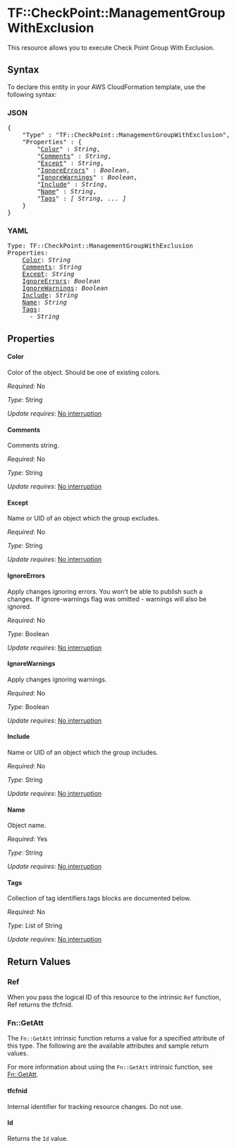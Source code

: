 # TF::CheckPoint::ManagementGroupWithExclusion

This resource allows you to execute Check Point Group With Exclusion.

## Syntax

To declare this entity in your AWS CloudFormation template, use the following syntax:

### JSON

<pre>
{
    "Type" : "TF::CheckPoint::ManagementGroupWithExclusion",
    "Properties" : {
        "<a href="#color" title="Color">Color</a>" : <i>String</i>,
        "<a href="#comments" title="Comments">Comments</a>" : <i>String</i>,
        "<a href="#except" title="Except">Except</a>" : <i>String</i>,
        "<a href="#ignoreerrors" title="IgnoreErrors">IgnoreErrors</a>" : <i>Boolean</i>,
        "<a href="#ignorewarnings" title="IgnoreWarnings">IgnoreWarnings</a>" : <i>Boolean</i>,
        "<a href="#include" title="Include">Include</a>" : <i>String</i>,
        "<a href="#name" title="Name">Name</a>" : <i>String</i>,
        "<a href="#tags" title="Tags">Tags</a>" : <i>[ String, ... ]</i>
    }
}
</pre>

### YAML

<pre>
Type: TF::CheckPoint::ManagementGroupWithExclusion
Properties:
    <a href="#color" title="Color">Color</a>: <i>String</i>
    <a href="#comments" title="Comments">Comments</a>: <i>String</i>
    <a href="#except" title="Except">Except</a>: <i>String</i>
    <a href="#ignoreerrors" title="IgnoreErrors">IgnoreErrors</a>: <i>Boolean</i>
    <a href="#ignorewarnings" title="IgnoreWarnings">IgnoreWarnings</a>: <i>Boolean</i>
    <a href="#include" title="Include">Include</a>: <i>String</i>
    <a href="#name" title="Name">Name</a>: <i>String</i>
    <a href="#tags" title="Tags">Tags</a>: <i>
      - String</i>
</pre>

## Properties

#### Color

Color of the object. Should be one of existing colors.

_Required_: No

_Type_: String

_Update requires_: [No interruption](https://docs.aws.amazon.com/AWSCloudFormation/latest/UserGuide/using-cfn-updating-stacks-update-behaviors.html#update-no-interrupt)

#### Comments

Comments string.

_Required_: No

_Type_: String

_Update requires_: [No interruption](https://docs.aws.amazon.com/AWSCloudFormation/latest/UserGuide/using-cfn-updating-stacks-update-behaviors.html#update-no-interrupt)

#### Except

Name or UID of an object which the group excludes.

_Required_: No

_Type_: String

_Update requires_: [No interruption](https://docs.aws.amazon.com/AWSCloudFormation/latest/UserGuide/using-cfn-updating-stacks-update-behaviors.html#update-no-interrupt)

#### IgnoreErrors

Apply changes ignoring errors. You won't be able to publish such a changes. If ignore-warnings flag was omitted - warnings will also be ignored.

_Required_: No

_Type_: Boolean

_Update requires_: [No interruption](https://docs.aws.amazon.com/AWSCloudFormation/latest/UserGuide/using-cfn-updating-stacks-update-behaviors.html#update-no-interrupt)

#### IgnoreWarnings

Apply changes ignoring warnings.

_Required_: No

_Type_: Boolean

_Update requires_: [No interruption](https://docs.aws.amazon.com/AWSCloudFormation/latest/UserGuide/using-cfn-updating-stacks-update-behaviors.html#update-no-interrupt)

#### Include

Name or UID of an object which the group includes.

_Required_: No

_Type_: String

_Update requires_: [No interruption](https://docs.aws.amazon.com/AWSCloudFormation/latest/UserGuide/using-cfn-updating-stacks-update-behaviors.html#update-no-interrupt)

#### Name

Object name.

_Required_: Yes

_Type_: String

_Update requires_: [No interruption](https://docs.aws.amazon.com/AWSCloudFormation/latest/UserGuide/using-cfn-updating-stacks-update-behaviors.html#update-no-interrupt)

#### Tags

Collection of tag identifiers.tags blocks are documented below.

_Required_: No

_Type_: List of String

_Update requires_: [No interruption](https://docs.aws.amazon.com/AWSCloudFormation/latest/UserGuide/using-cfn-updating-stacks-update-behaviors.html#update-no-interrupt)

## Return Values

### Ref

When you pass the logical ID of this resource to the intrinsic `Ref` function, Ref returns the tfcfnid.

### Fn::GetAtt

The `Fn::GetAtt` intrinsic function returns a value for a specified attribute of this type. The following are the available attributes and sample return values.

For more information about using the `Fn::GetAtt` intrinsic function, see [Fn::GetAtt](https://docs.aws.amazon.com/AWSCloudFormation/latest/UserGuide/intrinsic-function-reference-getatt.html).

#### tfcfnid

Internal identifier for tracking resource changes. Do not use.

#### Id

Returns the <code>Id</code> value.

